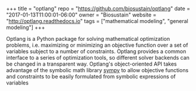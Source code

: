 +++
title = "optlang"
repo = "https://github.com/biosustain/optlang"
date = "2017-01-13T11:00:01-06:00"
owner = "Biosustain"
website = "http://optlang.readthedocs.io"
tags = ["mathematical modeling", "general modeling"]
+++

Optlang is a Python package for solving mathematical optimization
problems, i.e. maximizing or minimizing an objective function over a
set of variables subject to a number of constraints. Optlang provides
a common interface to a series of optimization tools, so different
solver backends can be changed in a transparent way. Optlang's
object-oriented API takes advantage of the symbolic math library
[sympy](http://sympy.org/en/index.html) to allow objective functions
and constraints to be easily formulated from symbolic expressions of
variables
